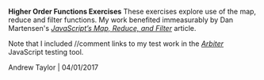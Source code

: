 **Higher Order Functions Exercises**
These exercises explore use of the map, reduce and filter functions.
My work benefited immeasurably by Dan Martensen's
*[JavaScript’s Map, Reduce, and Filter](https://danmartensen.svbtle.com/javascripts-map-reduce-and-filter)* article.

Note that I included //comment links to my test work in the *[Arbiter](https://goo.gl/tL3NHM)* JavaScript testing  tool.

Andrew Taylor | 04/01/2017
